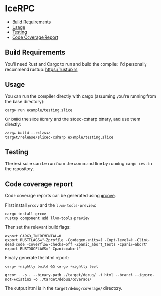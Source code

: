 # IceRPC

- [Build Requirements](#build-requirements)
- [Usage](#usage)
- [Testing](#testing)
- [Code Coverage Report](#code-coverage-report)

## Build Requirements

You'll need Rust and Cargo to run and build the compiler. I'd personally recommend rustup:
<https://rustup.rs>

## Usage

You can run the compiler directly with cargo (assuming you're running from the base directory):

```shell
cargo run example/testing.slice
```

Or build the slice library and the slicec-csharp binary, and use them directly:

```shell
cargo build --release
target/release/slicec-csharp example/testing.slice
```

## Testing

The test suite can be run from the command line by running `cargo test` in the repository.

## Code coverage report

Code coverage reports can be generated using [grcove](https://docs.rs/crate/grcov/0.4.3).

First install `grcov` and the `llvm-tools-preview`:

```shell
cargo install grcov
rustup component add llvm-tools-preview
```

Then set the relevant build flags:

```shell
export CARGO_INCREMENTAL=0
export RUSTFLAGS="-Zprofile -Ccodegen-units=1 -Copt-level=0 -Clink-dead-code -Coverflow-checks=off -Zpanic_abort_tests -Cpanic=abort"
export RUSTDOCFLAGS="-Cpanic=abort"
```

Finally generate the html report:

```shell
cargo +nightly build && cargo +nightly test
```

```shell
grcov . -s . --binary-path ./target/debug/ -t html --branch --ignore-not-existing -o ./target/debug/coverage/
```

The output html is in the `target/debug/coverage/` directory.
